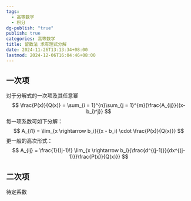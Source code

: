 ```yaml
---
tags:
  - 高等数学
  - 积分
dg-publish: "true"
publish: true
categories: 高等数学
title: 留数法 求有理式分解
date: 2024-11-26T13:13:34+08:00
lastmod: 2024-12-06T16:04:46+08:00
---
```


## 一次项

对于分解式的一次项及其任意幂
$$
\frac{P(x)}{Q(x)} = \sum_{i = 1}^{n}\sum_{j = 1}^{m}{\frac{A_{ij}}{(x-b_i)^j}}
$$
每一项系数可如下分解：
$$
A_{i1} = \lim_{x \rightarrow b_i}{(x - b_i) \cdot \frac{P(x)}{Q(x)}}
$$
更一般的高次形式：
$$
A_{ij} = \frac{1}{(j-1)!} \lim_{x \rightarrow b_i}{\frac{d^{(j-1)}}{dx^{(j-1)}}\frac{P(x)}{Q(x)}}
$$

## 二次项

待定系数